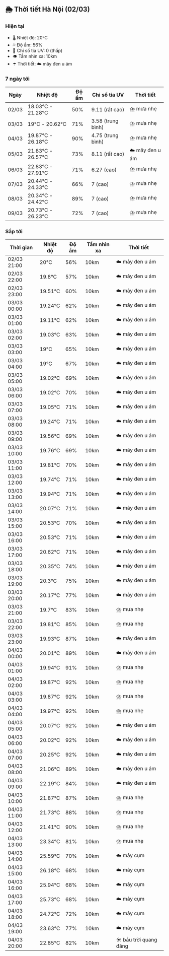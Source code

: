 ## 🌦️ Thời tiết Hà Nội (02/03)

### Hiện tại

- 🌡️ Nhiệt độ: 20℃
- 💦 Độ ẩm: 56%
- 🌟 Chỉ số tia UV: 0 (thấp)
- 👁️ Tầm nhìn xa: 10km
- ☂️ Thời tiết: ☁️ mây đen u ám

### 7 ngày tới

| Ngày | Nhiệt độ | Độ ẩm | Chỉ số tia UV | Thời tiết |
| --- | --- | --- | --- | --- |
| 02/03 | 18.03℃ - 21.28℃ | 50% | 9.11 (rất cao) | ⛈️ mưa nhẹ |
| 03/03 | 19℃ - 20.62℃ | 71% | 3.58 (trung bình) | ⛈️ mưa nhẹ |
| 04/03 | 19.87℃ - 26.18℃ | 90% | 4.75 (trung bình) | ⛈️ mưa nhẹ |
| 05/03 | 21.83℃ - 26.57℃ | 73% | 8.11 (rất cao) | ☁️ mây đen u ám |
| 06/03 | 22.83℃ - 27.91℃ | 71% | 6.27 (cao) | ⛈️ mưa nhẹ |
| 07/03 | 20.44℃ - 24.33℃ | 66% | 7 (cao) | ⛈️ mưa nhẹ |
| 08/03 | 20.34℃ - 24.42℃ | 89% | 7 (cao) | ⛈️ mưa nhẹ |
| 09/03 | 20.73℃ - 26.23℃ | 72% | 7 (cao) | ⛈️ mưa nhẹ |

### Sắp tới

| Thời gian | Nhiệt độ | Độ ẩm | Tầm nhìn xa | Thời tiết |
| --- | --- | --- | --- | --- |
| 02/03 21:00 | 20℃ | 56% | 10km | ☁️ mây đen u ám |
| 02/03 22:00 | 19.8℃ | 57% | 10km | ☁️ mây đen u ám |
| 02/03 23:00 | 19.51℃ | 60% | 10km | ☁️ mây đen u ám |
| 03/03 00:00 | 19.24℃ | 62% | 10km | ☁️ mây đen u ám |
| 03/03 01:00 | 19.11℃ | 62% | 10km | ☁️ mây đen u ám |
| 03/03 02:00 | 19.03℃ | 63% | 10km | ☁️ mây đen u ám |
| 03/03 03:00 | 19℃ | 65% | 10km | ☁️ mây đen u ám |
| 03/03 04:00 | 19℃ | 67% | 10km | ☁️ mây đen u ám |
| 03/03 05:00 | 19.02℃ | 69% | 10km | ☁️ mây đen u ám |
| 03/03 06:00 | 19.02℃ | 70% | 10km | ☁️ mây đen u ám |
| 03/03 07:00 | 19.05℃ | 71% | 10km | ☁️ mây đen u ám |
| 03/03 08:00 | 19.24℃ | 71% | 10km | ☁️ mây đen u ám |
| 03/03 09:00 | 19.56℃ | 69% | 10km | ☁️ mây đen u ám |
| 03/03 10:00 | 19.76℃ | 69% | 10km | ☁️ mây đen u ám |
| 03/03 11:00 | 19.81℃ | 70% | 10km | ☁️ mây đen u ám |
| 03/03 12:00 | 19.74℃ | 71% | 10km | ☁️ mây đen u ám |
| 03/03 13:00 | 19.94℃ | 71% | 10km | ☁️ mây đen u ám |
| 03/03 14:00 | 20.07℃ | 71% | 10km | ☁️ mây đen u ám |
| 03/03 15:00 | 20.53℃ | 70% | 10km | ☁️ mây đen u ám |
| 03/03 16:00 | 20.53℃ | 71% | 10km | ☁️ mây đen u ám |
| 03/03 17:00 | 20.62℃ | 71% | 10km | ☁️ mây đen u ám |
| 03/03 18:00 | 20.35℃ | 74% | 10km | ☁️ mây đen u ám |
| 03/03 19:00 | 20.3℃ | 75% | 10km | ☁️ mây đen u ám |
| 03/03 20:00 | 20.17℃ | 77% | 10km | ☁️ mây đen u ám |
| 03/03 21:00 | 19.7℃ | 83% | 10km | ⛈️ mưa nhẹ |
| 03/03 22:00 | 19.81℃ | 85% | 10km | ⛈️ mưa nhẹ |
| 03/03 23:00 | 19.93℃ | 87% | 10km | ☁️ mây đen u ám |
| 04/03 00:00 | 20.01℃ | 89% | 10km | ☁️ mây đen u ám |
| 04/03 01:00 | 19.94℃ | 91% | 10km | ⛈️ mưa nhẹ |
| 04/03 02:00 | 19.87℃ | 92% | 10km | ⛈️ mưa nhẹ |
| 04/03 03:00 | 19.87℃ | 92% | 10km | ⛈️ mưa nhẹ |
| 04/03 04:00 | 19.97℃ | 92% | 10km | ⛈️ mưa nhẹ |
| 04/03 05:00 | 20.07℃ | 92% | 10km | ☁️ mây đen u ám |
| 04/03 06:00 | 20.02℃ | 92% | 10km | ☁️ mây đen u ám |
| 04/03 07:00 | 20.25℃ | 92% | 10km | ☁️ mây đen u ám |
| 04/03 08:00 | 21.06℃ | 89% | 10km | ☁️ mây đen u ám |
| 04/03 09:00 | 22.19℃ | 84% | 10km | ☁️ mây đen u ám |
| 04/03 10:00 | 21.87℃ | 87% | 10km | ⛈️ mưa nhẹ |
| 04/03 11:00 | 21.73℃ | 88% | 10km | ⛈️ mưa nhẹ |
| 04/03 12:00 | 21.41℃ | 90% | 10km | ⛈️ mưa nhẹ |
| 04/03 13:00 | 23.34℃ | 81% | 10km | ⛈️ mưa nhẹ |
| 04/03 14:00 | 25.59℃ | 70% | 10km | ☁️ mây cụm |
| 04/03 15:00 | 26.18℃ | 68% | 10km | ☁️ mây cụm |
| 04/03 16:00 | 25.94℃ | 68% | 10km | ☁️ mây cụm |
| 04/03 17:00 | 25.73℃ | 68% | 10km | ☁️ mây cụm |
| 04/03 18:00 | 24.72℃ | 72% | 10km | ☁️ mây cụm |
| 04/03 19:00 | 23.63℃ | 77% | 10km | ☁️ mây cụm |
| 04/03 20:00 | 22.85℃ | 82% | 10km | ☀️ bầu trời quang đãng |

